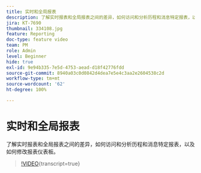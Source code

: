```yaml
---
title: 实时和全局报表
description: 了解实时报表和全局报表之间的差异，如何访问和分析历程和消息特定报表，以及如何修改报表仪表板。
jira: KT-7690
thumbnail: 334108.jpg
feature: Reporting
doc-type: feature video
team: PM
role: Admin
level: Beginner
hide: true
exl-id: 9e94b335-7e5d-4753-aead-d18f42776fdd
source-git-commit: 8940a03c0d0842d4dea7e5e4c3aa2e2604538c2d
workflow-type: tm+mt
source-wordcount: '62'
ht-degree: 100%

---
```


# 实时和全局报表

了解实时报表和全局报表之间的差异，如何访问和分析历程和消息特定报表，以及如何修改报表仪表板。 

>[!VIDEO](https://video.tv.adobe.com/v/3416273?quality=12&learn=on&captions=chi_hans){transcript=true}
